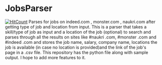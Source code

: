 # JobsParser
[![HitCount](http://hits.dwyl.com/NIKHILDUGAR/JobsParser.svg)](http://hits.dwyl.com/NIKHILDUGAR/JobsParser)
Parses for jobs on indeed.com , monster.com , naukri.com after getting type of job and location from input.
This is a parser that takes a skill/type of job as input and a location of the job (optional) to search and parses through all the results on sites like #naukri .com, #monster .com and #indeed .com and stores the job name, salary, company name, locations the job is available (in case no location is provided)and the link of the job's page in a .csv file. This repository has the python file along with sample output. I hope to add more features to it. 
